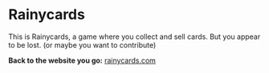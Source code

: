 # Rainycards

This is Rainycards, a game where you collect and sell cards. But you appear to be lost. (or maybe you want to contribute)

**Back to the website you go:** [rainycards.com](https://rainycards.com)
